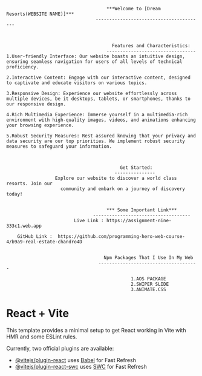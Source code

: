                                          ***Welcome to [Dream Resorts(WEBSITE NAME)]***
                                     ----------------------------------------

              

                                           Features and Characteristics:
                                         ---------------------------------
    1.User-friendly Interface: Our website boasts an intuitive design, ensuring seamless navigation for users of all levels of technical proficiency.

    2.Interactive Content: Engage with our interactive content, designed to captivate and educate visitors on various topics.

    3.Responsive Design: Experience our website effortlessly across multiple devices, be it desktops, tablets, or smartphones, thanks to our responsive design.

    4.Rich Multimedia Experience: Immerse yourself in a multimedia-rich environment with high-quality images, videos, and animations enhancing your browsing experience.

    5.Robust Security Measures: Rest assured knowing that your privacy and data security are our top priorities. We implement robust security measures to safeguard your information.



                                              Get Started:
                                            ---------------  
                      Explore our website to discover a world class resorts. Join our 
                        community and embark on a journey of discovery today!


                                         *** Some Important Link***
                                    ------------------------------------
                             Live Link : https://assignment-nine-333c1.web.app

        GitHub Link :  https://github.com/programming-hero-web-course-4/b9a9-real-estate-chandro4D 


                                        Npm Packages That I Use In My Web
                                      -------------------------------------
                                      
                                                  1.AOS PACKAGE
                                                  2.SWIPER SLIDE
                                                  3.ANIMATE.CSS












# React + Vite

This template provides a minimal setup to get React working in Vite with HMR and some ESLint rules.

Currently, two official plugins are available:

- [@vitejs/plugin-react](https://github.com/vitejs/vite-plugin-react/blob/main/packages/plugin-react/README.md) uses [Babel](https://babeljs.io/) for Fast Refresh
- [@vitejs/plugin-react-swc](https://github.com/vitejs/vite-plugin-react-swc) uses [SWC](https://swc.rs/) for Fast Refresh
